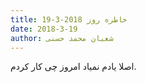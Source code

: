 ```yaml
---
title: خاطره روز 2018-3-19
date: 2018-3-19
author: شعبان محمد حسنی
---
```


اصلا یادم نمیاد امروز چی کار کردم.